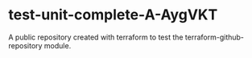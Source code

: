 # test-unit-complete-A-AygVKT
A public repository created with terraform to test the terraform-github-repository module.
